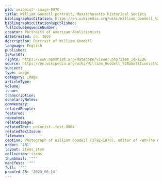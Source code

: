 ```yaml
---
pid: unionist--image-0070
title: William Goodell portrait, Massachusetts Historical Society
bibliographicCitation: https://en.wikipedia.org/wiki/William_Goodell_%28abolitionist%29#/media/File:William-Goodell(Cropped).png
bibliographicCitationRepublished: 
fullIssueSequenceNumber: 
creator: Portraits of American Abolitionists
dateCreated: ca. 1860
description: Portrait of William Goodell
language: English
publisher: 
IsPartOf: 
rights: https://www.masshist.org/database/viewer.php?item_id=1136
source: https://en.wikipedia.org/wiki/William_Goodell_%28abolitionist%29#/media/File:William-Goodell(Cropped).png
subject: 
type: image
category: Image
articleType: 
volume: 
issue: 
transcription: 
scholarlyNotes: 
commentary: 
relatedPeople: 
featured: 
repeated: 
relatedImage: 
relatedText: unionist--text-0004
relatedTextIssue: 
filename: 
caption: Photograph of William Goodell (1792-1878), editor of <em>The Genius of Temperance</em>
order: '481'
layout: items_item
collection: items
thumbnail: '""'
manifest: '""'
full: '""'
proofed JR: '2023-06-14'
---
```

